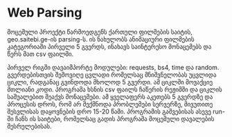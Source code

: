 # Web Parsing

მოცემული პროექტი წარმოედგენს ქართული ფილმების საიტის, geo.saitebi.ge-ის parsing-ს. ის ნახულობს ანიმაციური ფილმების კატეგორიაში პირველი 5 გვერდს, ინახავს საინტერესო მონაცემებს და წერს მათ csv ფაილში.

პირველ რიგში დავაიმპორტე მოდულები: requests, bs4, time და random. გვერდებისთვის შემოვიღე ცვლადი რომელსაც მნიშვნელობას უცვლიდა ციკლი, რადგანაც გვინდოდა მხოლოდ 5 გვერდი. ამ ციკლში მოვაქციე მთლიანი კოდი. პროგრამა ხსნის csv ფაილს ჩაწერის რეჟიმში და ციკლის საშუალებით შეაქვს მონაცემები. ამ ყველაფერს აკეთებს 5 გვერდზე და პროცესის დროს, რომ არ შექმნოდა პრობლემები სერვერზე, მივუთითე შესვლისას დაყოვნების დრო 15-20 წამი. პროგრამის გაშვებისას ასევე run-ში ჩანს ის საიტები, რომელსაც გადის პროგრამა მოცემული დავალების შესრულებისას.

